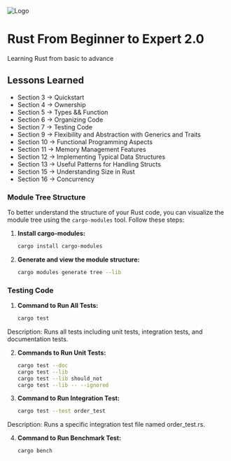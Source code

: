 
![Logo](https://www.bleepstatic.com/content/hl-images/2021/04/03/rust-bg.jpeg)


# Rust From Beginner to Expert 2.0

Learning Rust from basic to advance


## Lessons Learned

- Section 3 -> Quickstart
- Section 4 -> Ownership
- Section 5 -> Types && Function
- Section 6 -> Organizing Code
- Section 7 -> Testing Code
- Section 9 -> Flexibility and Abstraction with Generics and Traits
- Section 10 -> Functional Programming Aspects
- Section 11 -> Memory Management Features
- Section 12 -> Implementing Typical Data Structures
- Section 13 -> Useful Patterns for Handling Structs
- Section 15 -> Understanding Size in Rust
- Section 16 -> Concurrency

### Module Tree Structure

To better understand the structure of your Rust code, you can visualize the module tree using the `cargo-modules` tool. Follow these steps:

1. **Install cargo-modules:**

   ```bash
   cargo install cargo-modules

2. **Generate and view the module structure:**

   ```bash
   cargo modules generate tree --lib

### Testing Code

1. **Command to Run All Tests:**

   ```bash
   cargo test

Description: Runs all tests including unit tests, integration tests, and documentation tests.

2. **Commands to Run Unit Tests:**

   ```bash
   cargo test --doc
   cargo test --lib
   cargo test --lib should_not
   cargo test --lib -- --ignored

3. **Command to Run Integration Test:**

   ```bash
   cargo test --test order_test

Description: Runs a specific integration test file named order_test.rs.

4. **Command to Run Benchmark Test:**

   ```bash
   cargo bench